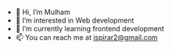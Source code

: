 - 👋 Hi, I’m Mulham
- 👀 I’m interested in Web development
- 🌱 I’m currently learning frontend development
- 📫 You can reach me at ispirar2@gmail.com

<!---
ispirar2/ispirar2 is a ✨ special ✨ repository because its `README.md` (this file) appears on your GitHub profile.
You can click the Preview link to take a look at your changes.
--->
